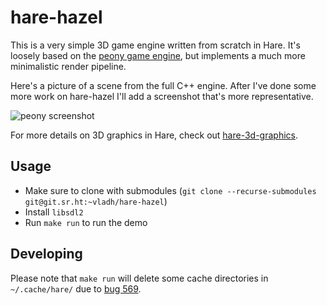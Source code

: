 # hare-hazel

This is a very simple 3D game engine written from scratch in Hare. It's loosely
based on the [peony game engine](https://git.sr.ht/~vladh/peony), but implements
a much more minimalistic render pipeline.

Here's a picture of a scene from the full C++ engine. After I've done some more
work on hare-hazel I'll add a screenshot that's more representative.

![peony screenshot](https://vladh.net/static/peony@1000px.jpg)

For more details on 3D graphics in Hare, check out
[hare-3d-graphics](https://sr.ht/~vladh/hare-3d-graphics/).

## Usage

* Make sure to clone with submodules (`git clone --recurse-submodules git@git.sr.ht:~vladh/hare-hazel`)
* Install `libsdl2`
* Run `make run` to run the demo

## Developing

Please note that `make run` will delete some cache directories in
`~/.cache/hare/` due to [bug 569](https://todo.sr.ht/~sircmpwn/hare/569).
